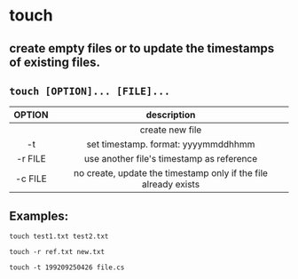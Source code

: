# touch

create empty files or to update the timestamps of existing files.
---

` touch [OPTION]... [FILE]... `
---

| **OPTION** | description |
|:---:|:---:|
|  | create new file |
| -t | set timestamp. format: yyyymmddhhmm |
| -r FILE | use another file's timestamp as reference |
| -c FILE | no create, update the timestamp only if the file already exists |

## Examples:
` touch test1.txt test2.txt `

` touch -r ref.txt new.txt `

` touch -t 199209250426 file.cs `